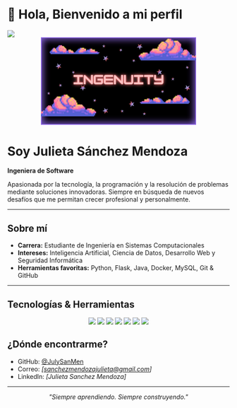 # 👋 Hola, Bienvenido a mi perfil

<img align='left' src='https://user-images.githubusercontent.com/5713670/87202985-820dcb80-c2b6-11ea-9f56-7ec461c497c3.gif' width='200'>

<p align="center">
  <img src="https://github.com/JulySanMen/JUlySanMen/blob/main/assets/banner.jpg" alt="Julieta Sánchez Mendoza Banner" width="70%">
</p>

# Soy Julieta Sánchez Mendoza

**Ingeniera de Software**  

Apasionada por la tecnología, la programación y la resolución de problemas mediante soluciones innovadoras. Siempre en búsqueda de nuevos desafíos que me permitan crecer profesional y personalmente.

---

## Sobre mí

- **Carrera:** Estudiante de Ingeniería en Sistemas Computacionales  
- **Intereses:** Inteligencia Artificial, Ciencia de Datos, Desarrollo Web y Seguridad Informática  
- **Herramientas favoritas:** Python, Flask, Java, Docker, MySQL, Git & GitHub  

---

## Tecnologías & Herramientas

<p align="center">
  <img src="https://img.shields.io/badge/Python-3776AB?style=flat&logo=python&logoColor=white"/>
  <img src="https://img.shields.io/badge/Java-007396?style=flat&logo=java&logoColor=white"/>
  <img src="https://img.shields.io/badge/Flask-000000?style=flat&logo=flask"/>
  <img src="https://img.shields.io/badge/MySQL-4479A1?style=flat&logo=mysql&logoColor=white"/>
  <img src="https://img.shields.io/badge/Docker-2496ED?style=flat&logo=docker&logoColor=white"/>
  <img src="https://img.shields.io/badge/Git-F05032?style=flat&logo=git&logoColor=white"/>
  <img src="https://img.shields.io/badge/GitHub-181717?style=flat&logo=github&logoColor=white"/>
</p>



## ¿Dónde encontrarme? 

- GitHub: [@JulySanMen](https://github.com/JulySanMen)
- Correo: *[sanchezmendozajulieta@gmail.com]*
- LinkedIn: *[Julieta Sanchez Mendoza]*

---

<p align="center">
  <i>"Siempre aprendiendo. Siempre construyendo."</i>
</p>



